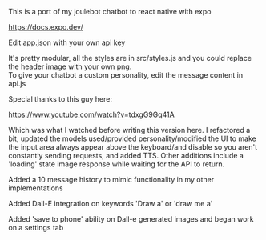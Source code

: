 This is a port of my joulebot chatbot to react native with expo

https://docs.expo.dev/

Edit app.json with your own api key

It's pretty modular, all the styles are in src/styles.js and you could replace the header image with your own png.   
To give your chatbot a custom personality, edit the message content in api.js

Special thanks to this guy here:

https://www.youtube.com/watch?v=tdxgG9Gq41A

Which was what I watched before writing this version here.  I refactored a bit, updated the models used/provided personality/modified the UI to make the input area always appear above the keyboard/and disable so you aren't constantly sending requests, and added TTS.  Other additions include a 'loading' state image response while waiting for the API to return.

Added a 10 message history to mimic functionality in my other implementations

Added Dall-E integration on keywords 'Draw a' or 'draw me a'

Added 'save to phone' ability on Dall-e generated images and began work on a settings tab
